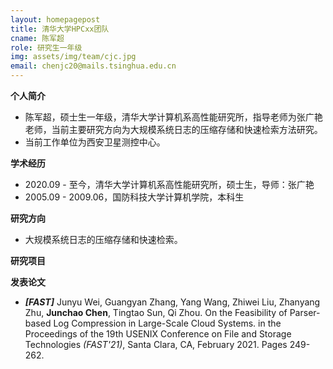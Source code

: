 ```yaml
---
layout: homepagepost
title: 清华大学HPCxx团队
cname: 陈军超
role: 研究生一年级
img: assets/img/team/cjc.jpg
email: chenjc20@mails.tsinghua.edu.cn
---
```

**个人简介**
* 陈军超，硕士生一年级，清华大学计算机系高性能研究所，指导老师为张广艳老师，当前主要研究方向为大规模系统日志的压缩存储和快速检索方法研究。
* 当前工作单位为西安卫星测控中心。

**学术经历**
* 2020.09 - 至今，清华大学计算机系高性能研究所，硕士生，导师：张广艳
* 2005.09 - 2009.06，国防科技大学计算机学院，本科生

**研究方向**
* 大规模系统日志的压缩存储和快速检索。

**研究项目**

**发表论文**
* ***[FAST]*** Junyu Wei, Guangyan Zhang, Yang Wang, Zhiwei Liu, Zhanyang Zhu, **Junchao Chen**, Tingtao Sun, Qi Zhou. On the Feasibility of Parser-based Log Compression in Large-Scale Cloud Systems. in the Proceedings of the 19th USENIX Conference on File and Storage Technologies *(FAST'21)*, Santa Clara, CA, February 2021. Pages 249-262.

